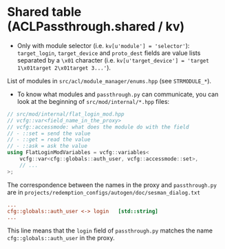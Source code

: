 # Shared table (ACLPassthrough.shared / kv)

- Only with module selector (i.e. `kv[u'module'] = 'selector'`): `target_login`, `target_device` and `proto_dest` fields are value lists separated by a `\x01` character (i.e. `kv[u'target_device'] = 'target 1\x01target 2\x01target 3...'`).

List of modules in `src/acl/module_manager/enums.hpp` (see `STRMODULE_*`).


- To know what modules and `passthrough.py` can communicate, you can look at the beginning of `src/mod/internal/*.hpp` files:

```cpp
// src/mod/internal/flat_login_mod.hpp
// vcfg::var<field_name_in_the_proxy>
// vcfg::accessmode: what does the module do with the field
// - ::set = send the value
// - ::get = read the value
// - ::ask = ask the value
using FlatLoginModVariables = vcfg::variables<
    vcfg::var<cfg::globals::auth_user, vcfg::accessmode::set>,
    // ...
>;
```

The correspondence between the names in the proxy and `passthrough.py` are in `projects/redemption_configs/autogen/doc/sesman_dialog.txt`

```ini
...
cfg::globals::auth_user <-> login   [std::string]
...
```

This line means that the `login` field of `passthrough.py` matches the name `cfg::globals::auth_user` in the proxy.
